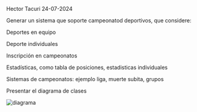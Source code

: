 Hector Tacuri                                  24-07-2024

Generar un sistema que soporte campeonatod deportivos, que considere:


Deportes en equipo

Deporte individuales

Inscripción en campeonatos

Estadísticas, como tabla de posiciones, estadisticas individuales

Sistemas de campeonatos: ejemplo liga, muerte subita, grupos

Presentar el diagrama de clases

![diagrama](https://github.com/user-attachments/assets/237296a5-285c-41d6-88bb-17d6832967c1)
